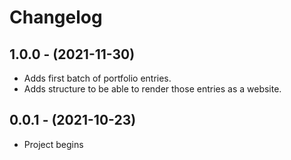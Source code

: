 # Changelog

1.0.0 - (2021-11-30)
------------------

* Adds first batch of portfolio entries.
* Adds structure to be able to render those entries as a website.


0.0.1 - (2021-10-23)
------------------

* Project begins
